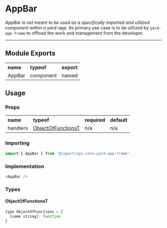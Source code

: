 # AppBar

_AppBar is not meant to be used as a specifically imported and utilized component within a yard-app._ Its primary use case is to be utilized by `yard-app-frame` to offload the work and management from the developer.

---

## Module Exports

 <table>
   <tr>
      <th align="left">name</th>
      <th align="left">typeof</th>
      <th align="left">export</th>
  </tr>
  <tr>
      <td>AppBar</td>
      <td>component</td>
      <td>named</td>
  </tr>
</table>

## Usage

### Props

 <table>
   <tr>
      <th align="left">name</th>
      <th align="left">typeof</th>
      <th align="left">required</th>
      <th align="left">default</th>
  </tr>
  <tr>
    <td>handlers</td>
    <td><a href="fp-001.md#pure-functions">ObjectOfFunctionsT</a></td>
    <td>n/a</td>
    <td>n/a</td>
  </tr>
</table>

### Importing

```js
import { AppBar } from '@copart/ops-core-yard-app-frame'
```

### Implementation

```js
<AppBar />
```

### Types

[ObjectOfFunctionsT]: foodbar

#### ObjectOfFunctionsT


```js
type ObjectOfFunctions = {
  [name string]: Function
}
```
